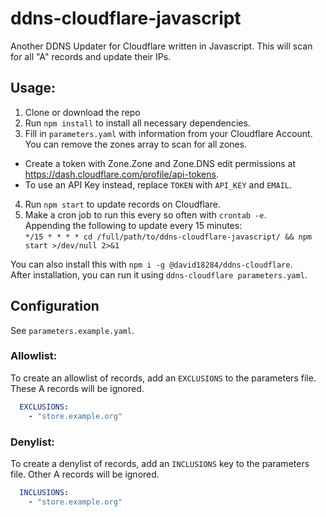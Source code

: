 # ddns-cloudflare-javascript
Another DDNS Updater for Cloudflare written in Javascript.
This will scan for all "A" records and update their IPs.

## Usage:
1. Clone or download the repo
2. Run `npm install` to install all necessary dependencies.
3. Fill in `parameters.yaml` with information from your Cloudflare Account. You can remove the zones array to scan for all zones.
 * Create a token with Zone.Zone and Zone.DNS edit permissions at https://dash.cloudflare.com/profile/api-tokens.
 * To use an API Key instead, replace `TOKEN` with `API_KEY` and `EMAIL`.
4. Run `npm start` to update records on Cloudflare.
5. Make a cron job to run this every so often with `crontab -e`.  
   Appending the following to update every 15 minutes:  
   `*/15 * * * * cd /full/path/to/ddns-cloudflare-javascript/ && npm start >/dev/null 2>&1`

You can also install this with `npm i -g @david18284/ddns-cloudflare`.  
After installation, you can run it using `ddns-cloudflare parameters.yaml`.

## Configuration
See `parameters.example.yaml`.

### Allowlist:
To create an allowlist of records, add an `EXCLUSIONS` to the parameters file. These A records will be ignored.
```yaml
  EXCLUSIONS:
    - "store.example.org"
```

### Denylist:
To create a denylist of records, add an `INCLUSIONS` key to the parameters file. Other A records will be ignored.
```yaml
  INCLUSIONS:
    - "store.example.org"
```
